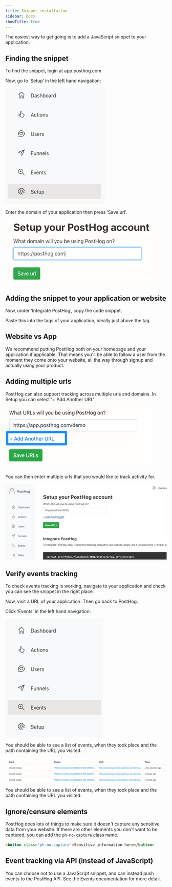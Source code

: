 ```yaml
---
title: Snippet installation
sidebar: Docs
showTitle: true
---
```


The easiest way to get going is to add a JavaScript snippet to your application.

## Finding the snippet

To find the snippet, login at app.posthog.com

Now, go to ‘Setup’ in the left hand navigation:

![Left hand navigation](../images/02/Screenshot-2020-02-09-at-21.16.41.png)

Enter the domain of your application then press ‘Save url’.

![Select domain image](../images/02/Screenshot-2020-02-09-at-21.17.37.png)

## Adding the snippet to your application or website

Now, under ‘Integrate PostHog’, copy the code snippet.

Paste this into the  tags of your application, ideally just above the </head> tag.

## Website vs App

We recommend putting PostHog both on your homepage and your application if applicable. That means you'll be able to follow a user from the moment they come onto your website, all the way through signup and actually using your product.

## Adding multiple urls 

PostHog can also support tracking across multiple urls and domains. In Setup you can select '+ Add Another URL'

![Select urls](../images/03/Posthog-14.png)

You can then enter multiple urls that you would like to track activity for.

![setup multiple urls](../images/03/setupmultipleurls.gif)

## Verify events tracking

To check events tracking is working, navigate to your application and check you can see the snippet in the right place.

Now, visit a URL of your application. Then go back to PostHog.

Click ‘Events’ in the left hand navigation:

![Left hand navigation, events selected](../images/02/Screenshot-2020-02-09-at-21.18.55.png)

You should be able to see a list of events, when they took place and the path containing the URL you visited.

![Events list](../images/02/Screenshot-2020-02-09-at-21.20.20.png)

You should be able to see a list of events, when they took place and the path containing the URL you visited.

## Ignore/censure elements
PostHog does lots of things to make sure it doesn't capture any sensitive data from your website. If there are other elements you don't want to be captured, you can add the `ph-no-capture` class name.

```html
<button class='ph-no-capture'>Sensitive information here</button>
```

## Event tracking via API (instead of JavaScript)

You can choose not to use a JavaScript snippet, and can instead push events to the PostHog API. See the Events documentation for more detail.